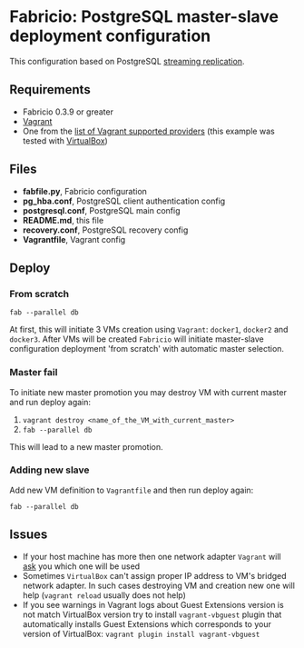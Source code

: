 # Fabricio: PostgreSQL master-slave deployment configuration

This configuration based on PostgreSQL [streaming replication](https://wiki.postgresql.org/wiki/Streaming_Replication).

## Requirements
* Fabricio 0.3.9 or greater
* [Vagrant](https://www.vagrantup.com)
* One from the [list of Vagrant supported providers](https://www.vagrantup.com/docs/providers/) (this example was tested with [VirtualBox](https://www.virtualbox.org/))

## Files
* __fabfile.py__, Fabricio configuration
* __pg_hba.conf__, PostgreSQL client authentication config
* __postgresql.conf__, PostgreSQL main config
* __README.md__, this file
* __recovery.conf__, PostgreSQL recovery config
* __Vagrantfile__, Vagrant config

## Deploy

### From scratch

    fab --parallel db
    
At first, this will initiate 3 VMs creation using `Vagrant`: `docker1`, `docker2` and `docker3`. After VMs will be created `Fabricio` will initiate master-slave configuration deployment 'from scratch' with automatic master selection.

### Master fail

To initiate new master promotion you may destroy VM with current master and run deploy again:

1. `vagrant destroy <name_of_the_VM_with_current_master>`
2. `fab --parallel db`

This will lead to a new master promotion.

### Adding new slave

Add new VM definition to `Vagrantfile` and then run deploy again:

    fab --parallel db

## Issues

* If your host machine has more then one network adapter `Vagrant` will [ask](https://www.vagrantup.com/docs/networking/public_network.html#default-network-interface) you which one will be used
* Sometimes `VirtualBox` can't assign proper IP address to VM's bridged network adapter. In such cases destroying VM and creation new one will help (`vagrant reload` usually does not help)
* If you see warnings in Vagrant logs about Guest Extensions version is not match VirtualBox version try to install `vagrant-vbguest` plugin that automatically installs Guest Extensions which corresponds to your version of VirtualBox: `vagrant plugin install vagrant-vbguest`
